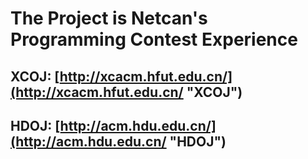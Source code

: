 # The Project is Netcan's Programming Contest Experience

## XCOJ: [http://xcacm.hfut.edu.cn/](http://xcacm.hfut.edu.cn/ "XCOJ")
## HDOJ: [http://acm.hdu.edu.cn/](http://acm.hdu.edu.cn/ "HDOJ")
